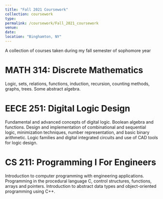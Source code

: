 ```yaml
---
title: "Fall 2021 Coursework"
collection: coursework
type: 
permalink: /coursework/Fall_2021_coursework
venue: 
date: 
location: "Binghamton, NY"
---
```


A collection of courses taken during my fall semester of sophomore year

MATH 314: Discrete Mathematics
======
Logic, sets, relations, functions, induction, recursion, counting methods, graphs, trees. Some abstract algebra.

EECE 251: Digital Logic Design
======
Fundamental and advanced concepts of digital logic. Boolean algebra and functions. Design and implementation of combinational and sequential logic, minimization techniques, number representation, and basic binary arithmetic. Logic families and digital integrated circuits and use of CAD tools for logic design.

CS 211: Programming I For Engineers 
======
Introduction to computer programming with engineering applications. Programming in the procedural language C, control structures, functions, arrays and pointers. Introduction to abstract data types and object-oriented programming using C++. 